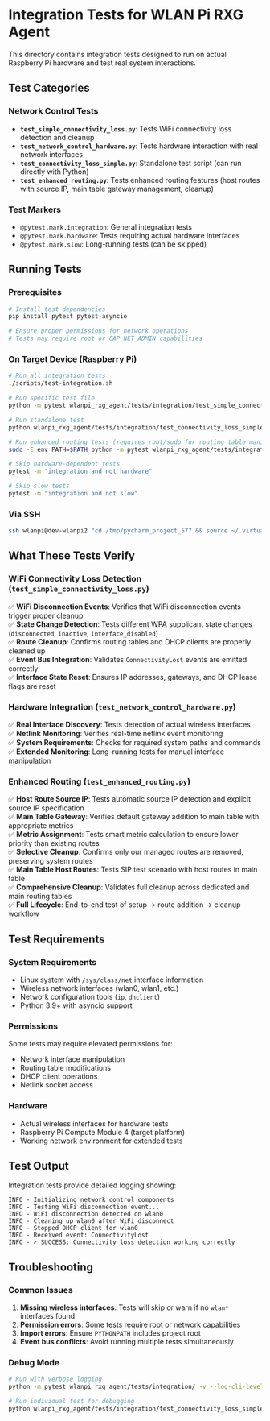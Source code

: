 # Integration Tests for WLAN Pi RXG Agent

This directory contains integration tests designed to run on actual Raspberry Pi hardware and test real system interactions.

## Test Categories

### Network Control Tests
- **`test_simple_connectivity_loss.py`**: Tests WiFi connectivity loss detection and cleanup
- **`test_network_control_hardware.py`**: Tests hardware interaction with real network interfaces
- **`test_connectivity_loss_simple.py`**: Standalone test script (can run directly with Python)
- **`test_enhanced_routing.py`**: Tests enhanced routing features (host routes with source IP, main table gateway management, cleanup)

### Test Markers
- `@pytest.mark.integration`: General integration tests
- `@pytest.mark.hardware`: Tests requiring actual hardware interfaces  
- `@pytest.mark.slow`: Long-running tests (can be skipped)

## Running Tests

### Prerequisites
```bash
# Install test dependencies
pip install pytest pytest-asyncio

# Ensure proper permissions for network operations
# Tests may require root or CAP_NET_ADMIN capabilities
```

### On Target Device (Raspberry Pi)
```bash
# Run all integration tests
./scripts/test-integration.sh

# Run specific test file
python -m pytest wlanpi_rxg_agent/tests/integration/test_simple_connectivity_loss.py -v

# Run standalone test
python wlanpi_rxg_agent/tests/integration/test_connectivity_loss_simple.py

# Run enhanced routing tests (requires root/sudo for routing table manipulation)
sudo -E env PATH=$PATH python -m pytest wlanpi_rxg_agent/tests/integration/test_enhanced_routing.py -v

# Skip hardware-dependent tests
pytest -m "integration and not hardware"

# Skip slow tests
pytest -m "integration and not slow"
```

### Via SSH
```bash
ssh wlanpi@dev-wlanpi2 "cd /tmp/pycharm_project_577 && source ~/.virtualenvs/wlanpi-rxg-agent/bin/activate && ./scripts/test-integration.sh"
```

## What These Tests Verify

### WiFi Connectivity Loss Detection (`test_simple_connectivity_loss.py`)
✅ **WiFi Disconnection Events**: Verifies that WiFi disconnection events trigger proper cleanup  
✅ **State Change Detection**: Tests different WPA supplicant state changes (`disconnected`, `inactive`, `interface_disabled`)  
✅ **Route Cleanup**: Confirms routing tables and DHCP clients are properly cleaned up  
✅ **Event Bus Integration**: Validates `ConnectivityLost` events are emitted correctly  
✅ **Interface State Reset**: Ensures IP addresses, gateways, and DHCP lease flags are reset  

### Hardware Integration (`test_network_control_hardware.py`)  
✅ **Real Interface Discovery**: Tests detection of actual wireless interfaces  
✅ **Netlink Monitoring**: Verifies real-time netlink event monitoring  
✅ **System Requirements**: Checks for required system paths and commands  
✅ **Extended Monitoring**: Long-running tests for manual interface manipulation  

### Enhanced Routing (`test_enhanced_routing.py`)
✅ **Host Route Source IP**: Tests automatic source IP detection and explicit source IP specification  
✅ **Main Table Gateway**: Verifies default gateway addition to main table with appropriate metrics  
✅ **Metric Assignment**: Tests smart metric calculation to ensure lower priority than existing routes  
✅ **Selective Cleanup**: Confirms only our managed routes are removed, preserving system routes  
✅ **Main Table Host Routes**: Tests SIP test scenario with host routes in main table  
✅ **Comprehensive Cleanup**: Validates full cleanup across dedicated and main routing tables  
✅ **Full Lifecycle**: End-to-end test of setup → route addition → cleanup workflow  

## Test Requirements

### System Requirements
- Linux system with `/sys/class/net` interface information
- Wireless network interfaces (wlan0, wlan1, etc.)
- Network configuration tools (`ip`, `dhclient`)
- Python 3.9+ with asyncio support

### Permissions
Some tests may require elevated permissions for:
- Network interface manipulation
- Routing table modifications  
- DHCP client operations
- Netlink socket access

### Hardware
- Actual wireless interfaces for hardware tests
- Raspberry Pi Compute Module 4 (target platform)
- Working network environment for extended tests

## Test Output

Integration tests provide detailed logging showing:
```
INFO - Initializing network control components
INFO - Testing WiFi disconnection event...
INFO - WiFi disconnection detected on wlan0
INFO - Cleaning up wlan0 after WiFi disconnect
INFO - Stopped DHCP client for wlan0
INFO - Received event: ConnectivityLost
INFO - ✓ SUCCESS: Connectivity loss detection working correctly
```

## Troubleshooting

### Common Issues
1. **Missing wireless interfaces**: Tests will skip or warn if no `wlan*` interfaces found
2. **Permission errors**: Some tests require root or network capabilities
3. **Import errors**: Ensure `PYTHONPATH` includes project root
4. **Event bus conflicts**: Avoid running multiple tests simultaneously

### Debug Mode
```bash
# Run with verbose logging
python -m pytest wlanpi_rxg_agent/tests/integration/ -v --log-cli-level=DEBUG

# Run individual test for debugging
python wlanpi_rxg_agent/tests/integration/test_connectivity_loss_simple.py
```